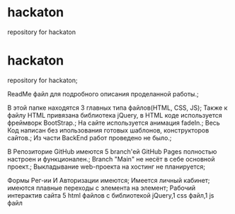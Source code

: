 # hackaton
repository for hackaton

# hackaton
repository for hackaton;

ReadMe файл для подробного описания проделанной работы.;

В этой папке находятся 3 главных типа файлов(HTML, CSS, JS);
Также к файлу HTML привязана библиотека jQuery, в HTML коде используется фреймворк BootStrap.;
На сайте используется анимация fadeIn.;
Весь Код написан без ипользования готовых шаблонов, конструкторов сайтов.;
Из части BackEnd работ проведено не было.;

В Репозиторие GitHub имеются 5 branch'ей
GitHub Pages полностью настроен и функционален.;
Branch "Main" не несёт в себе основной проект.;
Выкладывание web-проекта на хостинг не планируется;

Формы Рег-ии И Авторизации имеются;
Имеется личный кабинет;
имеются плавные переходы с элемента на элемент;
Рабочий интерактив сайта
5 html файлов с библиотекой jQuery,1 css файл,1 js файл

